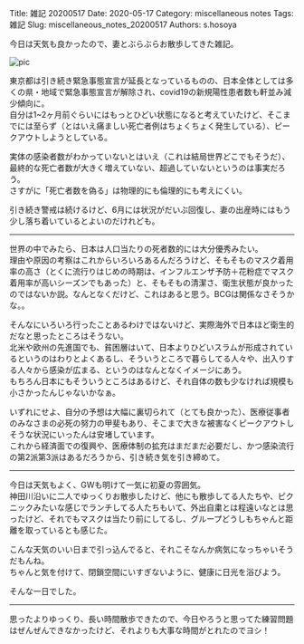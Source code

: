 Title: 雑記 20200517
Date: 2020-05-17
Category: miscellaneous notes 
Tags: 雑記
Slug: miscellaneous_notes_20200517
Authors: s.hosoya

今日は天気も良かったので、妻とぶらぶらお散歩してきた雑記。

![pic](https://blog.watarinohibi.tokyo/images/20200517_pic.jpg "20200517 神田川、四谷付近")   

東京都は引き続き緊急事態宣言が延長となっているものの、日本全体としては多くの県・地域で緊急事態宣言が解除され、covid19の新規陽性患者数も軒並み減少傾向に。  
自分は1~2ヶ月前ぐらいにはもっとひどい状態になると考えていたけど、そこまでには至らず（とはいえ痛ましい死亡者例はちょくちょく発生している）、ピークアウトしようとしている。  

実体の感染者数がわかっていないとはいえ（これは結局世界どこでもそうだ）、最終的な死亡者数が大きく増えていない、超過していないというのは事実だろう。  
さすがに「死亡者数を偽る」は物理的にも倫理的にも考えにくい。  

引き続き警戒は続けるけど、6月には状況がだいぶ回復し、妻の出産時にはもう少し落ち着いているとよいのだけれども。  

---

世界の中でみたら、日本は人口当たりの死者数的には大分優秀みたい。  
理由や原因の考察はこれからいろいろあるんだろうけど、そもそものマスク着用率の高さ（とくに流行りはじめの時期は、インフルエンザ予防＋花粉症でマスク着用率が高いシーズンでもあった）と、そもそもの清潔さ、衛生状態が良かったのではないか説。なんとなくだけど、これはあると思う。BCGは関係なさそうかな。。  

そんなにいろいろ行ったことあるわけではないけど、実際海外で日本ほど衛生的だなと思ったところはそうない。  
北米や欧州の先進国でも、貧困層はいて、日本よりひどいスラムが形成されているというのはわりとよくあるし、そういうところで暮らしてる人々や、出入りする人々から感染が広まる、というのはなんとなくイメージにあう。  
もちろん日本にもそういうところはあるけど、それ自体の数も少なければ規模も小さかったんじゃないかなぁ。  

いずれにせよ、自分の予想は大幅に裏切られて（とても良かった）、医療従事者のみなさまの必死の努力の甲斐もあり、そこまで大きな被害なくピークアウトしそうな状況にいったんは安堵しています。  
これから経済面での復興や、医療体制の拡充はまだまだ必要だし、かつ感染流行の第2派第3派はあるだろうから、引き続き気を引き締めて。  

---

今日は天気もよく、GWも明けて一気に初夏の雰囲気。  
神田川沿いに二人でゆっくりお散歩したけど、他にも散歩してる人たちや、ピクニックみたいな感じでランチしてる人たちもいて、外出自粛とは程遠いなとは思ったけど、それでもマスクは当たり前にしてるし、グループどうしもちゃんと距離を取っているとも感じた。  

こんな天気のいい日まで引っ込んでると、それこそなんか病気になっちゃいそうだもんね。  
ちゃんと気を付けて、閉鎖空間にいすぎないように、健康に日光を浴びよう。  

そんな一日でした。

---

思ったよりゆっくり、長い時間散歩できたので、今日やろうと思ってた練習問題はぜんぜんできなかったけど、それよりも大事な時間がとれたのでヨシ！

